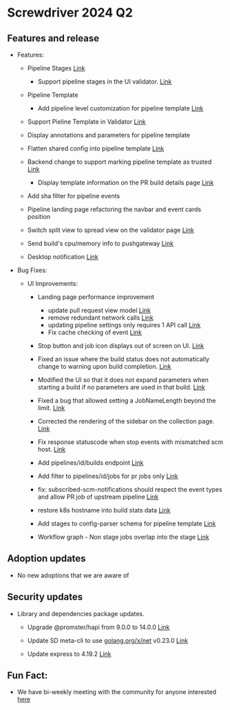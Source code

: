 # Screwdriver 2024 Q2

## Features and release

* Features:
  * Pipeline Stages [Link](https://github.com/screwdriver-cd/screwdriver/issues/2669)
    * Support pipeline stages in the UI validator. [Link](https://github.com/screwdriver-cd/ui/pull/1008)

  * Pipeline Template
    * Add pipeline level customization for pipeline template [Link](https://github.com/screwdriver-cd/config-parser/pull/156)

  * Support Pieline Template in Validator [Link](https://github.com/screwdriver-cd/ui/pull/1010)

  * Display annotations and parameters for pipeline template
  * Flatten shared config into pipeline template [Link](https://github.com/screwdriver-cd/config-parser/pull/157)
  * Backend change to support marking pipeline template as trusted [Link](https://github.com/screwdriver-cd/screwdriver/issues/3056)

    * Display template information on the PR build details page [Link](https://github.com/screwdriver-cd/screwdriver/issues/2822)

  * Add sha filter for pipeline events
  * Pipeline landing page refactoring the navbar and event cards position
  
  * Switch split view to spread view on the validator page [Link](https://github.com/screwdriver-cd/ui/pull/986)

  * Send build's cpu/memory info to pushgateway [Link](https://github.com/screwdriver-cd/launcher/pull/471)

  * Desktop notification [Link](https://github.com/screwdriver-cd/screwdriver/issues/2369)

* Bug Fixes:
  * UI Improvements:
    * Landing page performance improvement
      * update pull request view model [Link](https://github.com/screwdriver-cd/ui/pull/996)
      * remove redundant network calls [Link](https://github.com/screwdriver-cd/ui/pull/994)
      * updating pipeline settings only requires 1 API call [Link](https://github.com/screwdriver-cd/ui/pull/998)
      * Fix cache checking of event [Link](https://github.com/screwdriver-cd/ui/pull/1005)
    * Stop button and job icon displays out of screen on UI. [Link](https://github.com/screwdriver-cd/screwdriver/issues/3049)
    * Fixed an issue where the build status does not automatically change to warning upon build completion. [Link](https://github.com/screwdriver-cd/ui/pull/1011)
    * Modified the UI so that it does not expand parameters when starting a build if no parameters are used in that build. [Link](https://github.com/screwdriver-cd/ui/pull/1017)
    * Fixed a bug that allowed setting a JobNameLength beyond the limit. [Link](https://github.com/screwdriver-cd/ui/pull/1018)    
    * Corrected the rendering of the sidebar on the collection page. [Link](https://github.com/screwdriver-cd/ui/pull/1021)
    * Fix response statuscode when stop events with mismatched scm host. [Link](https://github.com/screwdriver-cd/screwdriver/pull/3071)
    * Add pipelines/id/builds endpoint 
    [Link](https://github.com/screwdriver-cd/screwdriver/pull/3070)
    * Add filter to pipelines/id/jobs for pr jobs only
    [Link](https://github.com/screwdriver-cd/screwdriver/pull/3078)

    * fix: subscribed-scm-notifications should respect the event types and allow PR job of upstream pipeline [Link](https://github.com/screwdriver-cd/screwdriver/pull/3095)

    * restore k8s hostname into build stats data [Link](https://github.com/screwdriver-cd/executor-k8s/pull/196)

    * Add stages to config-parser schema for pipeline template [Link](https://github.com/screwdriver-cd/data-schema/pull/564)

    * Workflow graph - Non stage jobs overlap into the stage [Link](https://github.com/screwdriver-cd/ui/pull/1045)


## Adoption updates
  * No new adoptions that we are aware of


## Security updates
  * Library and dependencies package updates.
    * Upgrade @promster/hapi from 9.0.0 to 14.0.0 [Link](https://github.com/screwdriver-cd/screwdriver/pull/3094)

    * Update SD meta-cli to use [golang.org/x/net](http://golang.org/x/net) v0.23.0 [Link](https://github.com/screwdriver-cd/meta-cli/pull/83)

    * Update express to 4.19.2 [Link](https://github.com/screwdriver-cd/ui/pull/1029)

      
## Fun Fact:
  * We have bi-weekly meeting with the community for anyone interested [here](https://github.com/screwdriver-cd/community#community-meetup)